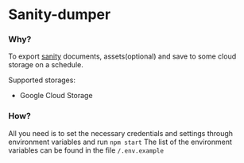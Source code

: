 # Sanity-dumper

### Why?
To export [sanity](https://www.sanity.io/) documents, assets(optional) and save to some cloud storage on a schedule.

Supported storages:
 - Google Cloud Storage

### How?
All you need is to set the necessary credentials and settings through environment variables and run `npm start`
The list of the environment variables can be found in the file `/.env.example`

